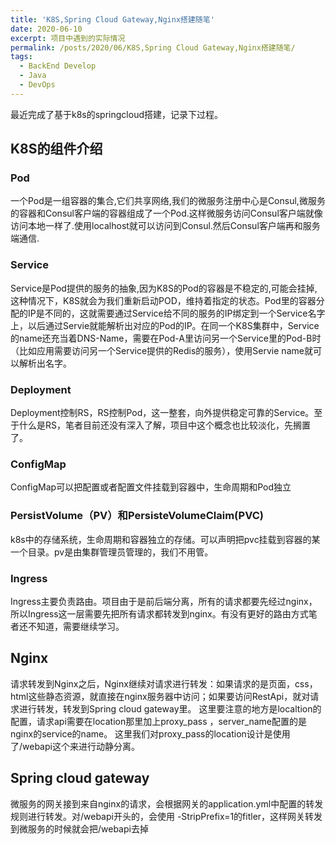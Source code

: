 ```yaml
---
title: 'K8S,Spring Cloud Gateway,Nginx搭建随笔'
date: 2020-06-10
excerpt: 项目中遇到的实际情况
permalink: /posts/2020/06/K8S,Spring Cloud Gateway,Nginx搭建随笔/
tags:
  - BackEnd Develop
  - Java
  - DevOps
---
```



最近完成了基于k8s的springcloud搭建，记录下过程。

## K8S的组件介绍
### Pod
一个Pod是一组容器的集合,它们共享网络,我们的微服务注册中心是Consul,微服务的容器和Consul客户端的容器组成了一个Pod.这样微服务访问Consul客户端就像访问本地一样了.使用localhost就可以访问到Consul.然后Consul客户端再和服务端通信.
### Service
Service是Pod提供的服务的抽象,因为K8S的Pod的容器是不稳定的,可能会挂掉,这种情况下，K8S就会为我们重新启动POD，维持着指定的状态。Pod里的容器分配的IP是不同的，这就需要通过Service给不同的服务的IP绑定到一个Service名字上，以后通过Servie就能解析出对应的Pod的IP。在同一个K8S集群中，Service的name还充当着DNS-Name，需要在Pod-A里访问另一个Service里的Pod-B时（比如应用需要访问另一个Service提供的Redis的服务），使用Servie name就可以解析出名字。
### Deployment
Deployment控制RS，RS控制Pod，这一整套，向外提供稳定可靠的Service。至于什么是RS，笔者目前还没有深入了解，项目中这个概念也比较淡化，先搁置了。
### ConfigMap
ConfigMap可以把配置或者配置文件挂载到容器中，生命周期和Pod独立
### PersistVolume（PV）和PersisteVolumeClaim(PVC)
k8s中的存储系统，生命周期和容器独立的存储。可以声明把pvc挂载到容器的某一个目录。pv是由集群管理员管理的，我们不用管。
### Ingress
Ingress主要负责路由。项目由于是前后端分离，所有的请求都要先经过nginx，所以Ingress这一层需要先把所有请求都转发到nginx。有没有更好的路由方式笔者还不知道，需要继续学习。

## Nginx
请求转发到Nginx之后，Nginx继续对请求进行转发：如果请求的是页面，css，html这些静态资源，就直接在nginx服务器中访问；如果要访问RestApi，就对请求进行转发，转发到Spring cloud gateway里。
这里要注意的地方是localtion的配置，请求api需要在location那里加上proxy_pass ，server_name配置的是nginx的service的name。
这里我们对proxy_pass的location设计是使用了/webapi这个来进行动静分离。

## Spring cloud gateway
微服务的网关接到来自nginx的请求，会根据网关的application.yml中配置的转发规则进行转发。对/webapi开头的，会使用 -StripPrefix=1的fitler，这样网关转发到微服务的时候就会把/webapi去掉

